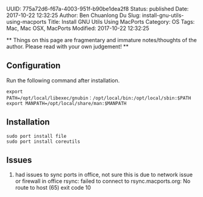 UUID: 775a72d6-f67a-4003-951f-b90be1dea2f8
Status: published
Date: 2017-10-22 12:32:25
Author: Ben Chuanlong Du
Slug: install-gnu-utils-using-macports
Title: Install GNU Utils Using MacPorts
Category: OS
Tags: Mac, Mac OSX, MacPorts
Modified: 2017-10-22 12:32:25

**
Things on this page are
fragmentary and immature notes/thoughts of the author.
Please read with your own judgement!
**

## Configuration
Run the following command after installation.
```
export PATH=/opt/local/libexec/gnubin：/opt/local/bin:/opt/local/sbin:$PATH
export MANPATH=/opt/local/share/man:$MANPATH
```

## Installation
```
sudo port install file
sudo port install coreutils
```

## Issues

1. had issues to sync ports in office, not sure this is due to network issue or firewall in office
    rsync: failed to connect to rsync.macports.org: No route to host (65)
    exit code 10

